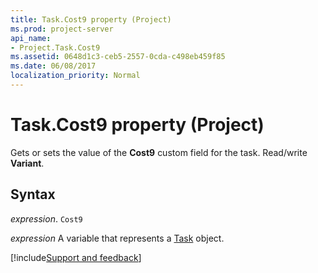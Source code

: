 ```yaml
---
title: Task.Cost9 property (Project)
ms.prod: project-server
api_name:
- Project.Task.Cost9
ms.assetid: 0648d1c3-ceb5-2557-0cda-c498eb459f85
ms.date: 06/08/2017
localization_priority: Normal
---
```



# Task.Cost9 property (Project)

Gets or sets the value of the  **Cost9** custom field for the task. Read/write **Variant**.


## Syntax

_expression_. `Cost9`

_expression_ A variable that represents a [Task](./Project.Task.md) object.

[!include[Support and feedback](~/includes/feedback-boilerplate.md)]